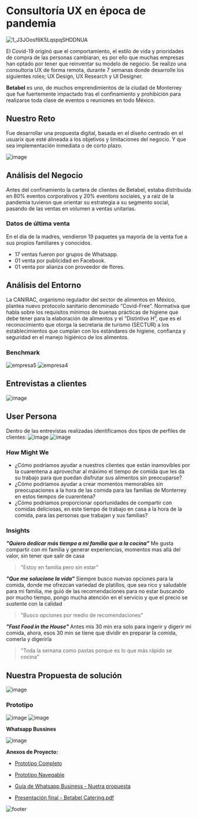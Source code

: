 # Consultoría UX en época de pandemia
![1_J3JOosf6K5LqspqSHDDNUA](https://user-images.githubusercontent.com/60928881/86669772-8b96eb00-bfb9-11ea-82f5-7d2ac50eb304.png)


El Covid-19 originó que el comportamiento, el estilo de vida y prioridades de compra de las personas cambiaran, es por ello que muchas empresas han optado por tener que reinventar su modelo de negocio. Se realizo una consultoria UX de forma remota, durante 7 semanas donde desarrolle los siguientes roles; UX Design, UX Research y UI Designer.

**Betabel** es uno, de muchos emprendimientos de la ciudad de Monterrey que fue fuertemente impactado tras el confinamiento y prohibición para realizarse toda clase de eventos o reuniones en todo México. 


## Nuestro Reto

Fue desarrollar una propuesta digital, basada en el diseño centrado en el usuarix que esté alineada a los objetivos y limitaciones del negocio. Y que sea implementación inmediata o de corto plazo.

![image](https://user-images.githubusercontent.com/60928881/86679851-93f42380-bfc3-11ea-8913-a7d337306022.png)

## Análisis del Negocio

Antes del confinamiento la cartera de clientes de Betabel, estaba distribuida en 80% eventos corporativos y 20% eventons sociales, y a raíz de la pandemia tuvieron que orientar su estrategia a su segmento social, pasando de las ventas en volumen a ventas unitarias.

### **Datos de última venta**
En el día de la madres, vendieron 19 paquetes ya mayoría de la venta fue a sus propios familiares y conocidos.
- 17 ventas fueron por grupos de Whatsapp.
- 01 venta por publicidad en Facebook.
- 01 venta por alianza con proveedor de flores.

## Análisis del Entorno

La CANIRAC, organismo regulador del sector de alimentos en México, plantea nuevo protocolo sanitario denominado “Covid-Free”. Normativa que habla sobre los requisitos mínimos de buenas prácticas de higiene que debe tener para la elaboración de alimentos y el “Distintivo H”, que es el reconocimiento que otorga la secretaria de turismo (SECTUR) a los establecimientos que cumplan con los estándares de higiene, confianza y seguridad en el manejo higiénico de los alimentos.

### **Benchmark**
![empresa5](https://user-images.githubusercontent.com/60928881/86674261-1d085c00-bfbe-11ea-93bd-312a9d413ff2.png)
![empresa4](https://user-images.githubusercontent.com/60928881/86674277-2396d380-bfbe-11ea-9686-025ef057d240.png)

## **Entrevistas a clientes**

![image](https://user-images.githubusercontent.com/60928881/88723387-5da35300-d0ee-11ea-9889-b7c4a7228093.png)

## User Persona
Dentro de las entrevistas realizadas identificamos dos tipos de perfiles de clientes: 
![image](https://user-images.githubusercontent.com/60928881/86684063-cdc72900-bfc7-11ea-877e-9a968ecb2ab1.png)
![image](https://user-images.githubusercontent.com/60928881/87233925-8a870480-c391-11ea-906c-49ca92ec4f28.png)

### How Might We 

- ¿Cómo podríamos ayudar a nuestros clientes que están inamovibles por la cuarentena a aprovechar al máximo el tiempo de comida que les da su trabajo para que puedan disfrutar sus alimentos sin preocuparse?
- ¿Cómo podríamos ayudar a crear momentos memorables sin preocupaciones a la hora de las comida para las familias de Monterrey en estos tiempos de cuarentena?
- ¿Cómo podríamos proporcionar oportunidades de compartir con comidas deliciosas, en este tiempo de trabajo en casa a la hora de la comida,  para las personas que trabajan y sus  familias?

### Insights

**_"Quiero dedicar más tiempo a mi familia que a la cocina"_**
Me gusta compartir con mi familia y generar experiencias, momentos mas allá del valor,  sin tener que salir de casa

> "Estoy en familia pero sin estar"

**_"Que me solucione la vida"_**
Siempre busco nuevas opciones para la comida, donde me ofrezcan variedad de platillos, que sea rico y saludable para mi familia, me guió de las recomendaciones para no estar buscando por mucho tiempo, pongo mucha atención en el servicio y que el precio se sustente con la calidad

> "Busco opciones por medio de recomendaciones"

**_"Fast Food in the House"_**
Antes mis 30 min era solo para ingerir y digerir mi comida, ahora, esos 30 min se tiene que dividir en preparar la comida, comerla y digerirla 

> "Toda la semana como pastas porque es lo que más rápido se cocina"


## Nuestra Propuesta de solución

![image](https://user-images.githubusercontent.com/60928881/86677778-89388f00-bfc1-11ea-8742-f7bb2e2fb76e.png)


### Prototipo 
![image](https://user-images.githubusercontent.com/60928881/86688110-6ad79100-bfcb-11ea-9386-036fba7cf9a4.png)
![image](https://user-images.githubusercontent.com/60928881/86688336-9d818980-bfcb-11ea-8532-71133da1b390.png)

**Whatsapp Bussines**

![image](https://user-images.githubusercontent.com/60928881/86688412-af632c80-bfcb-11ea-9d7f-d6a153c76f7c.png)


**Anexos de Proyecto:**
- [Prototipo Completo](https://www.figma.com/file/ShoBDie2K9zJ5W1iCy9dzN/Betabel-Design-Laboratoria-Copy?node-id=234%3A362)

- [Prototipo Navegable](https://www.figma.com/proto/ShoBDie2K9zJ5W1iCy9dzN/Betabel-Design-Laboratoria-Copy?node-id=413%3A1635&viewport=-191%2C-440%2C1&scaling=scale-down)

- [Guía de Whatsapp Business - Nuetra propuesta](https://www.notion.so/Propuesta-de-WhatsApp-Business-f9c4a95122ba486fac8efdaa16e3fa36)

- [Presentación final - Betabel Catering.pdf](https://github.com/marilynaguilar/UX-Consultancy/files/4907624/Presentacion.final.-.Betabel.Catering.pdf)





![footer](https://user-images.githubusercontent.com/60928881/86678257-006e2300-bfc2-11ea-878d-3785195956d4.png)




